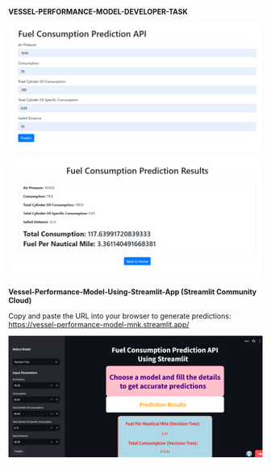 **VESSEL-PERFORMANCE-MODEL-DEVELOPER-TASK**

![Website UI Interface](https://github.com/MANKALANIKHILKUMAR/VESSEL-PERFORMANCE-MODEL-DEVELOPER-TASK-/blob/main/Website%20UI%20Interface(Flask%20API).png)

![Output Prediction Results](https://github.com/MANKALANIKHILKUMAR/VESSEL-PERFORMANCE-MODEL-DEVELOPER-TASK-/blob/main/Output%20Prediction%20Results.png)


**Vessel-Performance-Model-Using-Streamlit-App (Streamlit Community Cloud)**

Copy and paste the URL into your browser to generate predictions:
https://vessel-performance-model-mnk.streamlit.app/


![Prediction Using Streamlit web App.](https://github.com/MANKALANIKHILKUMAR/VESSEL-PERFORMANCE-MODEL-DEVELOPER-TASK-/blob/main/Streamlit%20App..png)
